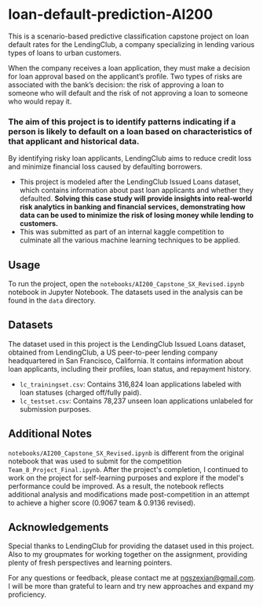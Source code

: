 # loan-default-prediction-AI200

This is a scenario-based predictive classification capstone project on loan default rates for the LendingClub, a company specializing in lending various types of loans to urban customers. 

When the company receives a loan application, they must make a decision for loan approval based on the applicant’s profile. Two types of risks are associated with the bank’s decision: the risk of approving a loan to someone who will default and the risk of not approving a loan to someone who would repay it.

### The aim of this project is to identify patterns indicating if a person is likely to default on a loan based on characteristics of that applicant and historical data. 
By identifying risky loan applicants, LendingClub aims to reduce credit loss and minimize financial loss caused by defaulting borrowers.

- This project is modeled after the LendingClub Issued Loans dataset, which contains information about past loan applicants and whether they defaulted. **Solving this case study will provide insights into real-world risk analytics in banking and financial services, demonstrating how data can be used to minimize the risk of losing money while lending to customers.**
- This was submitted as part of an internal kaggle competition to culminate all the various machine learning techniques to be applied.

## Usage

To run the project, open the `notebooks/AI200_Capstone_SX_Revised.ipynb` notebook in Jupyter Notebook. The datasets used in the analysis can be found in the `data` directory.

## Datasets

The dataset used in this project is the LendingClub Issued Loans dataset, obtained from LendingClub, a US peer-to-peer lending company headquartered in San Francisco, California. It contains information about loan applicants, including their profiles, loan status, and repayment history.

- `lc_trainingset.csv`: Contains 316,824 loan applications labeled with loan statuses (charged off/fully paid).
- `lc_testset.csv`: Contains 78,237 unseen loan applications unlabeled for submission purposes.
  
## Additional Notes

`notebooks/AI200_Capstone_SX_Revised.ipynb` is different from the original notebook that was used to submit for the competition `Team_8_Project_Final.ipynb`. After the project's completion, I continued to work on the project for self-learning purposes and explore if the model's performance could be improved. As a result, the notebook reflects additional analysis and modifications made post-competition in an attempt to achieve a higher score (0.9067 team & 0.9136 revised).

## Acknowledgements

Special thanks to LendingClub for providing the dataset used in this project. Also to my groupmates for working together on the assignment, providing plenty of fresh perspectives and learning pointers.



For any questions or feedback, please contact me at ngszexian@gmail.com.
I will be more than grateful to learn and try new approaches and expand my proficiency.
